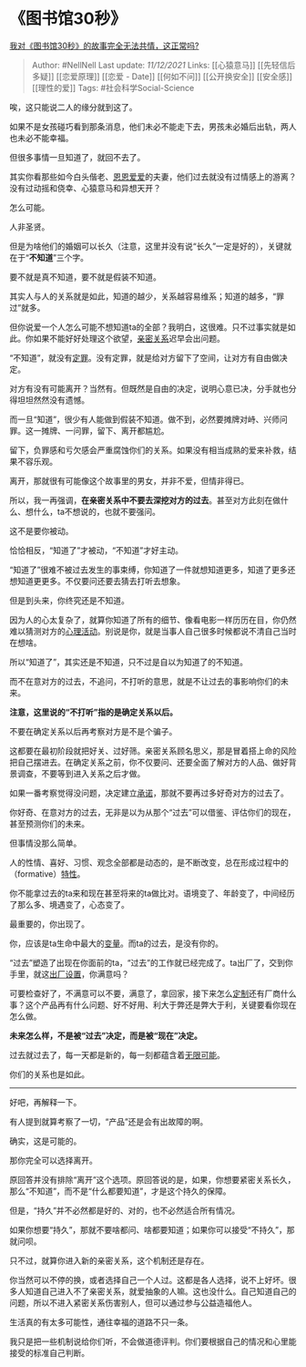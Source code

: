# 《图书馆30秒》
[我对《图书馆30秒》的故事完全无法共情，这正常吗?](https://www.zhihu.com/question/495836892/answer/2257159162)

> Author: #NellNell 
Last update: *11/12/2021* 
Links: [[心猿意马]] [[先轻信后多疑]] [[恋爱原理]] [[恋爱 - Date]] [[何如不问]] [[公开换安全]] [[安全感]] [[理性的爱]]
Tags: #社会科学Social-Science 
  

唉，这只能说二人的缘分就到这了。

如果不是女孩碰巧看到那条消息，他们未必不能走下去，男孩未必婚后出轨，两人也未必不能幸福。

但很多事情一旦知道了，就回不去了。

其实你看那些如今白头偕老、[恩恩爱爱](https://www.zhihu.com/search?q=%E6%81%A9%E6%81%A9%E7%88%B1%E7%88%B1&search_source=Entity&hybrid_search_source=Entity&hybrid_search_extra=%7B%22sourceType%22%3A%22answer%22%2C%22sourceId%22%3A2257159162%7D)的夫妻，他们过去就没有过情感上的游离？没有过动摇和侥幸、心猿意马和异想天开？

怎么可能。

人非圣贤。

但是为啥他们的婚姻可以长久（注意，这里并没有说“长久”一定是好的），关键就在于“**不知道**”三个字。

要不就是真不知道，要不就是假装不知道。

其实人与人的关系就是如此，知道的越少，关系越容易维系；知道的越多，“罪过”就多。

但你说爱一个人怎么可能不想知道ta的全部？我明白，这很难。只不过事实就是如此。你如果不能好好处理这个欲望，[亲密关系](https://www.zhihu.com/search?q=%E4%BA%B2%E5%AF%86%E5%85%B3%E7%B3%BB&search_source=Entity&hybrid_search_source=Entity&hybrid_search_extra=%7B%22sourceType%22%3A%22answer%22%2C%22sourceId%22%3A2257159162%7D)迟早会出问题。

“不知道”，就没有[定罪](https://www.zhihu.com/search?q=%E5%AE%9A%E7%BD%AA&search_source=Entity&hybrid_search_source=Entity&hybrid_search_extra=%7B%22sourceType%22%3A%22answer%22%2C%22sourceId%22%3A2257159162%7D)。没有定罪，就是给对方留下了空间，让对方有自由做决定。

对方有没有可能离开？当然有。但既然是自由的决定，说明心意已决，分手就也分得坦坦然然没有遗憾。

而一旦“知道”，很少有人能做到假装不知道。做不到，必然要摊牌对峙、兴师问罪。这一摊牌、一问罪，留下、离开都尴尬。

留下，负罪感和亏欠感会严重腐蚀你们的关系。如果没有相当成熟的爱来补救，结果不容乐观。

离开，那就很有可能像这个故事里的男女，并非不爱，但情非得已。

所以，我一再强调，**在亲密关系中不要去深挖对方的过去**。甚至对方此刻在做什么、想什么，ta不想说的，也就不要强问。

这不是要你被动。

恰恰相反，“知道了”才被动，“不知道”才好主动。

“知道了”很难不被过去发生的事束缚，你知道了一件就想知道更多，知道了更多还想知道更更多。不仅要问还要去猜去打听去想象。

但是到头来，你终究还是不知道。

因为人的心太复杂了，就算你知道了所有的细节、像看电影一样历历在目，你仍然难以猜测对方的[心理活动](https://www.zhihu.com/search?q=%E5%BF%83%E7%90%86%E6%B4%BB%E5%8A%A8&search_source=Entity&hybrid_search_source=Entity&hybrid_search_extra=%7B%22sourceType%22%3A%22answer%22%2C%22sourceId%22%3A2257159162%7D)。别说是你，就是当事人自己很多时候都说不清自己当时在想啥。

所以“知道了”，其实还是不知道，只不过是自以为知道了的不知道。

而不在意对方的过去，不追问，不打听的意思，就是不让过去的事影响你们的未来。

**注意，这里说的“不打听”指的是确定关系以后。**

不要在确定关系以后再考察对方是不是个骗子。

这都要在最初阶段就把好关、过好筛。亲密关系顾名思义，那是冒着搭上命的风险把自己摆进去。在确定关系之前，你不仅要问、还要全面了解对方的人品、做好背景调查，不要等到进入关系之后才做。

如果一番考察觉得没问题，决定建立[承诺](https://www.zhihu.com/search?q=%E6%89%BF%E8%AF%BA&search_source=Entity&hybrid_search_source=Entity&hybrid_search_extra=%7B%22sourceType%22%3A%22answer%22%2C%22sourceId%22%3A2257159162%7D)，那就不要再过多好奇对方的过去了。

你好奇、在意对方的过去，无非是以为从那个“过去”可以借鉴、评估你们的现在，甚至预测你们的未来。

但事情没那么简单。

人的性情、喜好、习惯、观念全部都是动态的，是不断改变，总在形成过程中的（formative）[特性](https://www.zhihu.com/search?q=%E7%89%B9%E6%80%A7&search_source=Entity&hybrid_search_source=Entity&hybrid_search_extra=%7B%22sourceType%22%3A%22answer%22%2C%22sourceId%22%3A2257159162%7D)。

你不能拿过去的ta来和现在甚至将来的ta做比对。语境变了、年龄变了，中间经历了那么多、境遇变了，心态变了。

最重要的，你出现了。

你，应该是ta生命中最大的[变量](https://www.zhihu.com/search?q=%E5%8F%98%E9%87%8F&search_source=Entity&hybrid_search_source=Entity&hybrid_search_extra=%7B%22sourceType%22%3A%22answer%22%2C%22sourceId%22%3A2257159162%7D)。而ta的过去，是没有你的。

“过去”塑造了出现在你面前的ta，“过去”的工作就已经完成了。ta出厂了，交到你手里，就这[出厂设置](https://www.zhihu.com/search?q=%E5%87%BA%E5%8E%82%E8%AE%BE%E7%BD%AE&search_source=Entity&hybrid_search_source=Entity&hybrid_search_extra=%7B%22sourceType%22%3A%22answer%22%2C%22sourceId%22%3A2257159162%7D)，你满意吗？

可要检查好了，不满意可以不要，满意了，拿回家，接下来怎么[定制](https://www.zhihu.com/search?q=%E5%AE%9A%E5%88%B6&search_source=Entity&hybrid_search_source=Entity&hybrid_search_extra=%7B%22sourceType%22%3A%22answer%22%2C%22sourceId%22%3A2257159162%7D)还有厂商什么事？这个产品再有什么问题、好不好用、利大于弊还是弊大于利，关键要看你现在怎么做。

**未来怎么样，不是被“过去”决定，而是被“现在”决定。**

过去就过去了，每一天都是新的，每一刻都蕴含着[无限可能](https://www.zhihu.com/search?q=%E6%97%A0%E9%99%90%E5%8F%AF%E8%83%BD&search_source=Entity&hybrid_search_source=Entity&hybrid_search_extra=%7B%22sourceType%22%3A%22answer%22%2C%22sourceId%22%3A2257159162%7D)。

你们的关系也是如此。

---

好吧，再解释一下。

有人提到就算考察了一切，“产品”还是会有出故障的啊。

确实，这是可能的。

那你完全可以选择离开。

原回答并没有排除“离开”这个选项。原回答说的是，如果，你想要紧密关系长久，那么“不知道”，而不是“什么都要知道”，才是这个持久的保障。

但是，“持久”并不必然都是好的、对的，也不必然适合所有情况。

如果你想要“持久”，那就不要啥都问、啥都要知道；如果你可以接受“不持久”，那就问呗。

只不过，就算你进入新的亲密关系，这个机制还是存在。

你当然可以不停的换，或者选择自己一个人过。这都是各人选择，说不上好坏。很多人知道自己进入不了亲密关系，就爱抽象的人嘛。这也没什么。自己知道自己的问题，所以不进入紧密关系伤害别人，但可以通过参与公益造福他人。

生活真的有太多可能性，通往幸福的道路不只一条。

我只是把一些机制说给你们听，不会做道德评判。你们要根据自己的情况和心里能接受的标准自己判断。